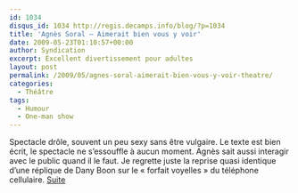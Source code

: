 ```yaml
---
id: 1034
disqus_id: 1034 http://regis.decamps.info/blog/?p=1034
title: 'Agnès Soral – Aimerait bien vous y voir'
date: 2009-05-23T01:10:57+00:00
author: Syndication
excerpt: Excellent divertissement pour adultes
layout: post
permalink: /2009/05/agnes-soral-aimerait-bien-vous-y-voir-theatre/
categories:
  - Théâtre
tags:
  - Humour
  - One-man show
---
```

Spectacle drôle, souvent un peu sexy sans être vulgaire. Le texte est bien écrit, le spectacle ne s’essouffle à aucun moment. Agnès sait aussi interagir avec le public quand il le faut.
Je regrette juste la reprise quasi identique d’une réplique de Dany Boon sur le « forfait voyelles » du téléphone cellulaire.
<a href="http://www.webcity.fr/wakaseoo/95476-e/avis">Suite</a>
